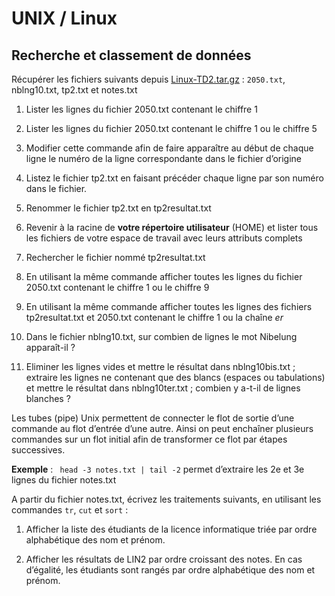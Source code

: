 # UNIX / Linux

## Recherche et classement de données

Récupérer les fichiers suivants depuis [Linux-TD2.tar.gz](data/Linux-TD2.tar.gz) : `2050.txt`, nblng10.txt, tp2.txt et notes.txt

1.  Lister les lignes du fichier 2050.txt contenant le chiffre 1

2.  Lister les lignes du fichier 2050.txt contenant le chiffre 1 ou le chiffre 5

3.  Modifier cette commande afin de faire apparaître au début de chaque
    ligne le numéro de la ligne correspondante dans le fichier d’origine

4.  Listez le fichier tp2.txt en faisant précéder chaque ligne par son
    numéro dans le fichier.

5.  Renommer le fichier tp2.txt en tp2resultat.txt

6.  Revenir à la racine de **votre répertoire utilisateur** (HOME) et
    lister tous les fichiers de votre espace de travail avec leurs
    attributs complets

7.  Rechercher le fichier nommé tp2resultat.txt

8.  En utilisant la même commande afficher toutes les lignes du fichier
    2050.txt contenant le chiffre 1 ou le chiffre 9

9.  En utilisant la même commande afficher toutes les lignes des
    fichiers tp2resultat.txt et 2050.txt contenant le chiffre 1 ou la
    chaîne *er*

10. Dans le fichier nblng10.txt, sur combien de lignes le mot Nibelung
    apparaît-il ?

11. Eliminer les lignes vides et mettre le résultat dans nblng10bis.txt
    ; extraire les lignes ne contenant que des blancs (espaces ou
    tabulations) et mettre le résultat dans nblng10ter.txt ; combien y
    a-t-il de lignes blanches ?

Les tubes (pipe) Unix permettent de connecter le flot de sortie d’une
commande au flot d’entrée d’une autre. Ainsi on peut enchaîner plusieurs
commandes sur un flot initial afin de transformer ce flot par étapes
successives.

**Exemple** : ` head -3 notes.txt | tail -2` permet d’extraire les 2e et
3e lignes du fichier notes.txt

A partir du fichier notes.txt, écrivez les traitements suivants, en
utilisant les commandes `tr`, `cut` et `sort` :

1.  Afficher la liste des étudiants de la licence informatique triée par
    ordre alphabétique des nom et prénom.

2.  Afficher les résultats de LIN2 par ordre croissant des notes. En cas
    d’égalité, les étudiants sont rangés par ordre alphabétique des nom
    et prénom.
